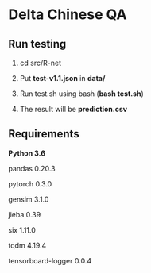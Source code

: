 # Delta Chinese QA

## Run testing
  
  1. cd src/R-net
  
  2. Put **test-v1.1.json** in **data/**

  3. Run test.sh using bash (**bash test.sh**)
  
  4. The result will be **prediction.csv**

## Requirements

  **Python 3.6**

  pandas 0.20.3

  pytorch 0.3.0

  gensim 3.1.0

  jieba 0.39

  six 1.11.0

  tqdm 4.19.4

  tensorboard-logger 0.0.4
  
